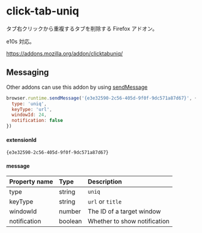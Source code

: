 # click-tab-uniq

タブ右クリックから重複するタブを削除する Firefox アドオン。

e10s 対応。

https://addons.mozilla.org/addon/clicktabuniq/


## <span id="messaging"/> Messaging

Other addons can use this addon by using [sendMessage](https://developer.mozilla.org/en-US/Add-ons/WebExtensions/API/runtime/sendMessage)

```javascript
browser.runtime.sendMessage('{e3e32590-2c56-405d-9f0f-9dc571a87d67}', {
  type: 'uniq',
  keyType: 'url',
  windowId: 24,
  notification: false
})
```


#### extensionId

`{e3e32590-2c56-405d-9f0f-9dc571a87d67}`


#### message

|Property name|Type|Description|
|:--|:--|:--|
|type|string|`uniq`|
|keyType|string|`url` or `title`|
|windowId|number|The ID of a target window|
|notification|boolean|Whether to show notification|
